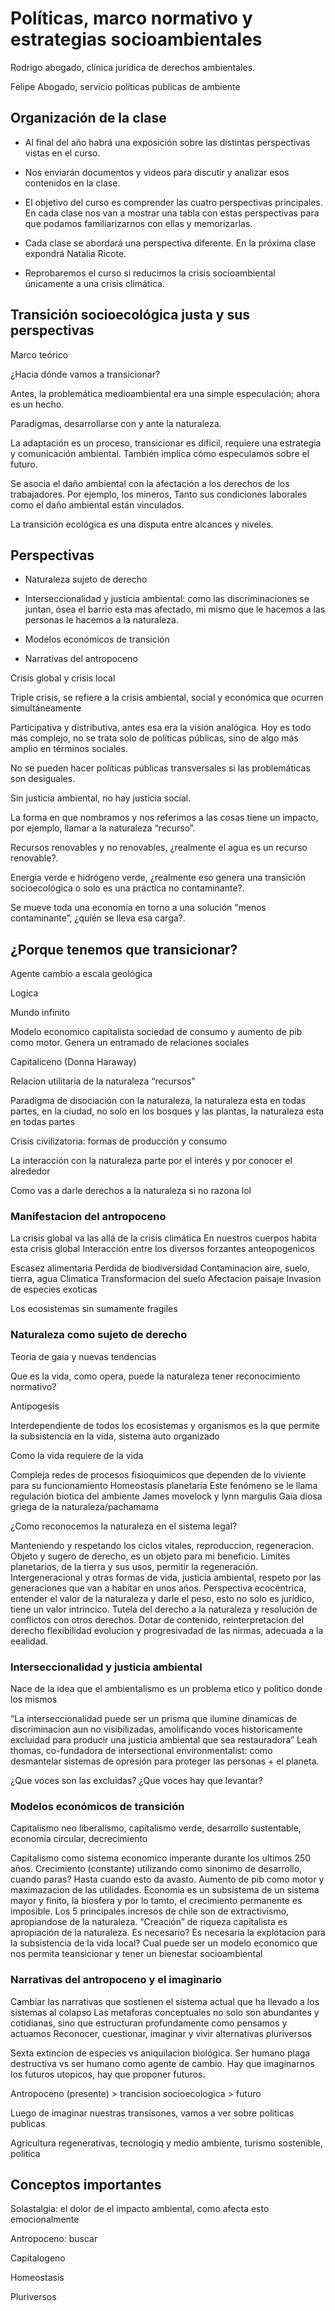 # Políticas, marco normativo y estrategias socioambientales

Rodrigo abogado, clínica jurídica de derechos ambientales.

Felipe Abogado, servicio políticas publicas de ambiente

## Organización de la clase

- Al final del año habrá una exposición sobre las distintas perspectivas vistas en el curso.

- Nos enviarán documentos y videos para discutir y analizar esos contenidos en la clase.

- El objetivo del curso es comprender las cuatro perspectivas principales. En cada clase nos van a mostrar una tabla con estas perspectivas para que podamos familiarizarnos con ellas y memorizarlas.

- Cada clase se abordará una perspectiva diferente. En la próxima clase expondrá Natalia Ricote.

- Reprobaremos el curso si reducimos la crisis socioambiental únicamente a una crisis climática.

## Transición socioecológica justa y sus perspectivas

Marco teórico

¿Hacia dónde vamos a transicionar?

Antes, la problemática medioambiental era una simple especulación; ahora es un hecho.

Paradigmas, desarrollarse con y ante la naturaleza.

La adaptación es un proceso, transicionar es difícil, requiere una estrategia y comunicación ambiental. También implica cómo especulamos sobre el futuro.

Se asocia el daño ambiental con la afectación a los derechos de los trabajadores. Por ejemplo, los mineros, Tanto sus condiciones laborales como el daño ambiental están vinculados.

La transición ecológica es una disputa entre alcances y niveles.

## Perspectivas

- Naturaleza sujeto de derecho

- Interseccionalidad y justicia ambiental: como las discriminaciones se juntan, ósea el barrio esta mas afectado, mi mismo que le hacemos a las personas le hacemos a la naturaleza.

- Modelos económicos de transición

- Narrativas del antropoceno

Crisis global y crisis local

Triple crisis, se refiere a la crisis ambiental, social y económica que ocurren simultáneamente

Participativa y distributiva, antes esa era la visión analógica. Hoy es todo más complejo, no se trata solo de políticas públicas, sino de algo más amplio en términos sociales.

No se pueden hacer políticas públicas transversales si las problemáticas son desiguales.

Sin justicia ambiental, no hay justicia social.

La forma en que nombramos y nos referimos a las cosas tiene un impacto, por ejemplo, llamar a la naturaleza “recurso”.

Recursos renovables y no renovables, ¿realmente el agua es un recurso renovable?.

Energía verde e hidrógeno verde, ¿realmente eso genera una transición socioecológica o solo es una práctica no contaminante?.

Se mueve toda una economía en torno a una solución “menos contaminante”, ¿quién se lleva esa carga?.

## ¿Porque tenemos que transicionar?

Agente cambio a escala geológica

Logica

Mundo infinito

Modelo economico capitalista sociedad de consumo y aumento de pib como motor. Genera un entramado de relaciones sociales

Capitaliceno (Donna Haraway)

Relacion utilitaria de la naturaleza “recursos”

Paradigma de disociación con la naturaleza, la naturaleza esta en todas partes, en la ciudad, no solo en los bosques y las plantas, la naturaleza esta en todas partes

Crisis civilizatoria: formas de producción y consumo

La interacción con la naturaleza parte por el interés y por conocer el alrededor

Como vas a darle derechos a la naturaleza si no razona lol

### Manifestacion del antropoceno
La crisis global va las allá de la crisis climática
En nuestros cuerpos habita esta crisis global
Interacción entre los diversos forzantes anteopogenicos

Escasez alimentaria
Perdida de biodiversidad
Contaminacion aire, suelo, tierra, agua
Climatica
Transformacion del suelo
Afectacion paisaje
Invasion de especies exoticas

Los ecosistemas sin sumamente fragiles

### Naturaleza como sujeto de derecho

Teoria de gaia y nuevas tendencias

Que es la vida, como opera, puede la naturaleza tener reconocimiento normativo?

Antipogesis

Interdependiente de todos los ecosistemas y organismos es la que permite la subsistencia en la vida, sistema auto organizado

Como la vida requiere de la vida

Compleja redes de procesos fisioquimicos que dependen de lo viviente para su funcionamiento
Homeostasis planetaria
Este fenómeno se le llama regulación biotica del ambiente
James movelock y lynn margulis
Gaia diosa griega de la naturaleza/pachamama

¿Como reconocemos la naturaleza en el sistema legal?

Manteniendo y respetando los ciclos vitales, reproduccion, regeneracion.
Objeto y sugero de derecho, es un objeto para mi beneficio.
Limites planetarios, de la tierra y sus usos, permitir la regeneración.
Intergeneracional y otras formas de vida, justicia ambiental, respeto por las generaciones que van a habitar en unos años.
Perspectiva ecocéntrica, entender el valor de la naturaleza y darle el peso, esto no solo es jurídico, tiene un valor intrincico.
Tutela del derecho a la naturaleza y resolución de conflictos con otros derechos.
Dotar de contenido, reinterpretacion del derecho flexibilidad evolucion y progresivadad de las nirmas, adecuada a la eealidad.

### Interseccionalidad y justicia ambiental

Nace de la idea que el ambientalismo es un problema etico y politico donde los mismos 

“La interseccionalidad puede ser un prisma que ilumine dinamicas de discriminacion aun no visibilizadas, amolificando voces historicamente excluidad para producir una justicia ambiental que sea restauradora”
Leah thomas, co-fundadora de intersectional environmentalist: como desmantelar sistemas de opresión para proteger las personas + el planeta.

¿Que voces son las excluidas? ¿Que voces hay que levantar?

### Modelos económicos de transición

Capitalismo neo liberalismo, capitalismo verde, desarrollo sustentable, economía circular, decrecimiento

Capitalismo como sistema economico imperante durante los ultimos 250 años.
Crecimiento (constante) utilizando como sinonimo de desarrollo, cuando paras? Hasta cuando esto da avasto.
Aumento de pib como motor y maximazacion de las utilidades.
Economia es un subsistema de un sistema mayor y finito, la biosfera y por lo tamto, el crecimiento permanente es imposible.
Los 5 principales incresos de chile son de extractivismo, apropiandose de la naturaleza.
“Creación” de riqueza capitalista es apropiación de la naturaleza.
Es necesario? Es necesaria la explotacion para la subsistencia de la vida local?
Cual puede ser un modelo economico que nos permita teansicionar y tener un bienestar socioambiental

### Narrativas del antropoceno y el imaginario

Cambiar las narrativas que sostienen el sistema actual que ha llevado a los sistemas al colapso
Las metaforas conceptuales no solo son abundantes y cotidianas, sino que estructuran profundamente como pensamos y actuamos
Reconocer, cuestionar, imaginar y vivir alternativas pluriversos

Sexta extincion de especies vs aniquilacion biológica.
Ser humano plaga destructiva vs ser humano como agente de cambio.
Hay que imaginarnos los futuros utopicos, hay que proponer futuros.



Antropoceno (presente) > trancision socioecologica > futuro

Luego de imaginar nuestras transisones, vamos a ver sobre politicas publicas

Agricultura regenerativas, tecnologiq y medio ambiente, turismo sostenible, politica 

## Conceptos importantes

Solastalgia: el dolor de el impacto ambiental, como afecta esto emocionalmente

Antropoceno: buscar

Capitalogeno

Homeostasis

Pluriversos
